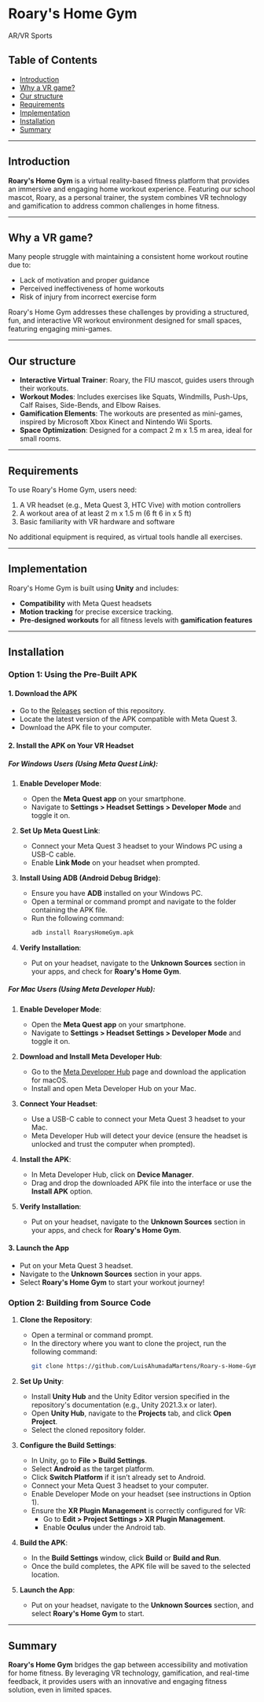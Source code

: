 # Roary's Home Gym  
AR/VR Sports  

## Table of Contents  
- [Introduction](#introduction)  
- [Why a VR game?](#why-a-vr-game)  
- [Our structure](#our-structure)  
- [Requirements](#requirements)  
- [Implementation](#implementation)  
- [Installation](#installation)  
- [Summary](#summary)  

---

## Introduction  
**Roary's Home Gym** is a virtual reality-based fitness platform that provides an immersive and engaging home workout experience. Featuring our school mascot, Roary, as a personal trainer, the system combines VR technology and gamification to address common challenges in home fitness.  

---

## Why a VR game?  
Many people struggle with maintaining a consistent home workout routine due to:
- Lack of motivation and proper guidance
- Perceived ineffectiveness of home workouts  
- Risk of injury from incorrect exercise form  

Roary's Home Gym addresses these challenges by providing a structured, fun, and interactive VR workout environment designed for small spaces, featuring engaging mini-games.

---

## Our structure   
- **Interactive Virtual Trainer**: Roary, the FIU mascot, guides users through their workouts.
- **Workout Modes**: Includes exercises like Squats, Windmills, Push-Ups, Calf Raises, Side-Bends, and Elbow Raises.
- **Gamification Elements**: The workouts are presented as mini-games, inspired by Microsoft Xbox Kinect and Nintendo Wii Sports.
- **Space Optimization**: Designed for a compact 2 m x 1.5 m area, ideal for small rooms.

---

## Requirements  
To use Roary's Home Gym, users need:  
1. A VR headset (e.g., Meta Quest 3, HTC Vive) with motion controllers
2. A workout area of at least 2 m x 1.5 m (6 ft 6 in x 5 ft)
3. Basic familiarity with VR hardware and software  

No additional equipment is required, as virtual tools handle all exercises.

---

## Implementation  
Roary's Home Gym is built using **Unity** and includes:  
- **Compatibility** with Meta Quest headsets  
- **Motion tracking** for precise excersice tracking.  
- **Pre-designed workouts** for all fitness levels with **gamification features**

---

## Installation 

### Option 1: Using the Pre-Built APK  

#### 1. **Download the APK**  
   - Go to the [Releases](#) section of this repository.  
   - Locate the latest version of the APK compatible with Meta Quest 3.  
   - Download the APK file to your computer.  

#### 2. **Install the APK on Your VR Headset**  

##### **For Windows Users (Using Meta Quest Link):**  
1. **Enable Developer Mode**:  
   - Open the **Meta Quest app** on your smartphone.  
   - Navigate to **Settings > Headset Settings > Developer Mode** and toggle it on.  

2. **Set Up Meta Quest Link**:  
   - Connect your Meta Quest 3 headset to your Windows PC using a USB-C cable.  
   - Enable **Link Mode** on your headset when prompted.  

3. **Install Using ADB (Android Debug Bridge)**:  
   - Ensure you have **ADB** installed on your Windows PC.  
   - Open a terminal or command prompt and navigate to the folder containing the APK file.  
   - Run the following command:  
     ```bash  
     adb install RoarysHomeGym.apk  
     ```  

4. **Verify Installation**:  
   - Put on your headset, navigate to the **Unknown Sources** section in your apps, and check for **Roary's Home Gym**.

##### **For Mac Users (Using Meta Developer Hub):**  
1. **Enable Developer Mode**:  
   - Open the **Meta Quest app** on your smartphone.  
   - Navigate to **Settings > Headset Settings > Developer Mode** and toggle it on.  

2. **Download and Install Meta Developer Hub**:  
   - Go to the [Meta Developer Hub](https://developer.oculus.com/downloads/) page and download the application for macOS.  
   - Install and open Meta Developer Hub on your Mac.  

3. **Connect Your Headset**:  
   - Use a USB-C cable to connect your Meta Quest 3 headset to your Mac.  
   - Meta Developer Hub will detect your device (ensure the headset is unlocked and trust the computer when prompted).  

4. **Install the APK**:  
   - In Meta Developer Hub, click on **Device Manager**.  
   - Drag and drop the downloaded APK file into the interface or use the **Install APK** option.  

5. **Verify Installation**:  
   - Put on your headset, navigate to the **Unknown Sources** section in your apps, and check for **Roary's Home Gym**.

#### 3. **Launch the App**  
   - Put on your Meta Quest 3 headset.  
   - Navigate to the **Unknown Sources** section in your apps.  
   - Select **Roary's Home Gym** to start your workout journey!

### Option 2: Building from Source Code  

1. **Clone the Repository**:  
   - Open a terminal or command prompt.  
   - In the directory where you want to clone the project, run the following command:  
     ```bash  
     git clone https://github.com/LuisAhumadaMartens/Roary-s-Home-Gym  
     ```  

2. **Set Up Unity**:  
   - Install **Unity Hub** and the Unity Editor version specified in the repository's documentation (e.g., Unity 2021.3.x or later).  
   - Open **Unity Hub**, navigate to the **Projects** tab, and click **Open Project**.  
   - Select the cloned repository folder.  

3. **Configure the Build Settings**:  
   - In Unity, go to **File > Build Settings**.  
   - Select **Android** as the target platform.  
   - Click **Switch Platform** if it isn’t already set to Android.  
   - Connect your Meta Quest 3 headset to your computer.  
   - Enable Developer Mode on your headset (see instructions in Option 1).  
   - Ensure the **XR Plugin Management** is correctly configured for VR:  
     - Go to **Edit > Project Settings > XR Plugin Management**.  
     - Enable **Oculus** under the Android tab.  

4. **Build the APK**:  
   - In the **Build Settings** window, click **Build** or **Build and Run**.
   - Once the build completes, the APK file will be saved to the selected location.  

5. **Launch the App**:  
   - Put on your headset, navigate to the **Unknown Sources** section, and select **Roary's Home Gym** to start.  

---

## Summary  
**Roary's Home Gym** bridges the gap between accessibility and motivation for home fitness. By leveraging VR technology, gamification, and real-time feedback, it provides users with an innovative and engaging fitness solution, even in limited spaces.  
